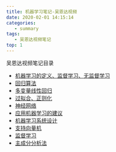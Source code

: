 ```yaml
---
title: 机器学习笔记-吴恩达视频
date: 2020-02-01 14:15:14
categories:
   - summary
tags:
   - 吴恩达视频笔记
top: 1
---
```

吴恩达视频笔记目录
<!--more-->
- [机器学习的定义、监督学习、无监督学习](../day1机器学习的定义)
- [回归算法](../day2回归算法)
- [多变量线性回归](../day3多变量线性回归)
- [过拟合、正则化](../day4正则化)
- [神经网络](../day5-神经网络)
- [应用机器学习的建议](../day6应用机器学习的建议)
- [机器学习系统设计](../day7机器学习系统设计)
- [支持向量机](../day8支持向量机)
- [监督学习](../day9无监督学习)
- [主成分分析法](../day10主成分分析法)